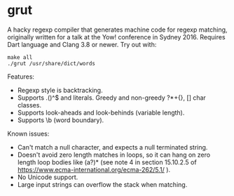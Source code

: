 # grut

A hacky regexp compiler that generates machine code for regexp matching,
originally written for a talk at the Yow! conference in Sydney 2016.  Requires
Dart language and Clang 3.8 or newer.  Try out with:
```
make all
./grut /usr/share/dict/words
```
Features:
* Regexp style is backtracking.
* Supports .()^$ and literals. Greedy and non-greedy ?*+{}, [] char classes.
* Supports look-aheads and look-behinds (variable length).
* Supports \b (word boundary).

Known issues:
* Can't match a null character, and expects a null terminated string.
* Doesn't avoid zero length matches in loops, so it can hang on zero length loop bodies like (a?)* (see note 4 in section 15.10.2.5 of https://www.ecma-international.org/ecma-262/5.1/ ).
* No Unicode support.
* Large input strings can overflow the stack when matching.
